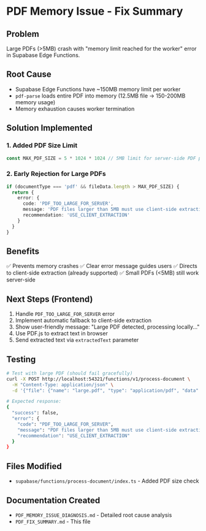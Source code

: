 # PDF Memory Issue - Fix Summary

## Problem
Large PDFs (>5MB) crash with "memory limit reached for the worker" error in Supabase Edge Functions.

## Root Cause
- Supabase Edge Functions have ~150MB memory limit per worker
- `pdf-parse` loads entire PDF into memory (12.5MB file → 150-200MB memory usage)
- Memory exhaustion causes worker termination

## Solution Implemented

### 1. Added PDF Size Limit
```typescript
const MAX_PDF_SIZE = 5 * 1024 * 1024 // 5MB limit for server-side PDF processing
```

### 2. Early Rejection for Large PDFs
```typescript
if (documentType === 'pdf' && fileData.length > MAX_PDF_SIZE) {
  return {
    error: {
      code: 'PDF_TOO_LARGE_FOR_SERVER',
      message: 'PDF files larger than 5MB must use client-side extraction',
      recommendation: 'USE_CLIENT_EXTRACTION'
    }
  }
}
```

## Benefits
✅ Prevents memory crashes
✅ Clear error message guides users
✅ Directs to client-side extraction (already supported)
✅ Small PDFs (<5MB) still work server-side

## Next Steps (Frontend)
1. Handle `PDF_TOO_LARGE_FOR_SERVER` error
2. Implement automatic fallback to client-side extraction
3. Show user-friendly message: "Large PDF detected, processing locally..."
4. Use PDF.js to extract text in browser
5. Send extracted text via `extractedText` parameter

## Testing
```bash
# Test with large PDF (should fail gracefully)
curl -X POST http://localhost:54321/functions/v1/process-document \
  -H "Content-Type: application/json" \
  -d '{"file": {"name": "large.pdf", "type": "application/pdf", "data": "..."}}'

# Expected response:
{
  "success": false,
  "error": {
    "code": "PDF_TOO_LARGE_FOR_SERVER",
    "message": "PDF files larger than 5MB must use client-side extraction...",
    "recommendation": "USE_CLIENT_EXTRACTION"
  }
}
```

## Files Modified
- `supabase/functions/process-document/index.ts` - Added PDF size check

## Documentation Created
- `PDF_MEMORY_ISSUE_DIAGNOSIS.md` - Detailed root cause analysis
- `PDF_FIX_SUMMARY.md` - This file

